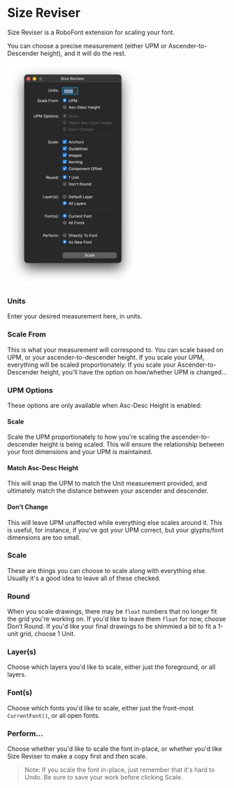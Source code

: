 # Size Reviser
Size Reviser is a RoboFont extension for scaling your font.

You can choose a precise measurement (either UPM or Ascender-to-Descender height), and it will do the rest.

<img src="./_images/size_reviser-ui.png"  width="300">

### Units

Enter your desired measurement here, in units.


### Scale From

This is what your measurement will correspond to. You can scale based on UPM, or your ascender-to-descender height. If you scale your UPM, everything will be scaled proportionately. If you scale your Ascender-to-Descender height, you'll have the option on how/whether UPM is changed...


### UPM Options

These options are only available when Asc-Desc Height is enabled:

#### Scale

Scale the UPM proportionately to how you're scaling the ascender-to-descender height is being scaled. This will ensure the relationship between your font dimensions and your UPM is maintained.

#### Match Asc-Desc Height

This will snap the UPM to match the Unit measurement provided, and ultimately match the distance between your ascender and descender.

#### Don’t Change

This will leave UPM unaffected while everything else scales around it. This is useful, for instance, if you've got your UPM correct, but your glyphs/font dimensions are too small.

### Scale

These are things you can choose to scale along with everything else. Usually it's a good idea to leave all of these checked.

### Round

When you scale drawings, there may be `float` numbers that no longer fit the grid you're working on. If you'd like to leave them `float` for now, choose Don’t Round. If you'd like your final drawings to be shimmied a bit to fit a 1-unit grid, choose 1 Unit.

### Layer(s)

Choose which layers you'd like to scale, either just the foreground, or all layers.

### Font(s)

Choose which fonts you'd like to scale, either just the front-most `CurrentFont()`, or all open fonts.

### Perform...

Choose whether you'd like to scale the font in-place, or whether you'd like Size Reviser to make a copy first and _then_ scale. 

> Note: If you scale the font in-place, just remember that it's hard to Undo. Be sure to save your work before clicking Scale.